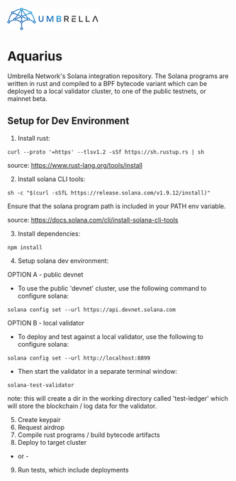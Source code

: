 ![Umbrella network - logo](./assets/umb.network-logo.png)

# Aquarius

Umbrella Network's Solana integration repository.  The Solana programs are written in rust and compiled to a BPF bytecode variant which can be deployed to a local validator cluster, to one of the public testnets, or mainnet beta.

## Setup for Dev Environment

1. Install rust:

```shell
curl --proto '=https' --tlsv1.2 -sSf https://sh.rustup.rs | sh
```

source: https://www.rust-lang.org/tools/install

2. Install solana CLI tools:

```shell
sh -c "$(curl -sSfL https://release.solana.com/v1.9.12/install)"
```
Ensure that the solana program path is included in your PATH env variable.

source: https://docs.solana.com/cli/install-solana-cli-tools

3. Install dependencies:

```shell
npm install
```

4. Setup solana dev environment:

OPTION A - public devnet
- To use the public 'devnet' cluster, use the following command to configure solana:

```shell
solana config set --url https://api.devnet.solana.com
```
OPTION B - local validator
- To deploy and test against a local validator, use the following to configure solana:

```shell
solana config set --url http://localhost:8899
```
- Then start the validator in a separate terminal window:

```shell
solana-test-validator
```
note: this will create a dir in the working directory called 'test-ledger' which will store the blockchain / log data for the validator.


5. Create keypair
6. Request airdrop
7. Compile rust programs / build bytecode artifacts
8. Deploy to target cluster
- or -
9. Run tests, which include deployments